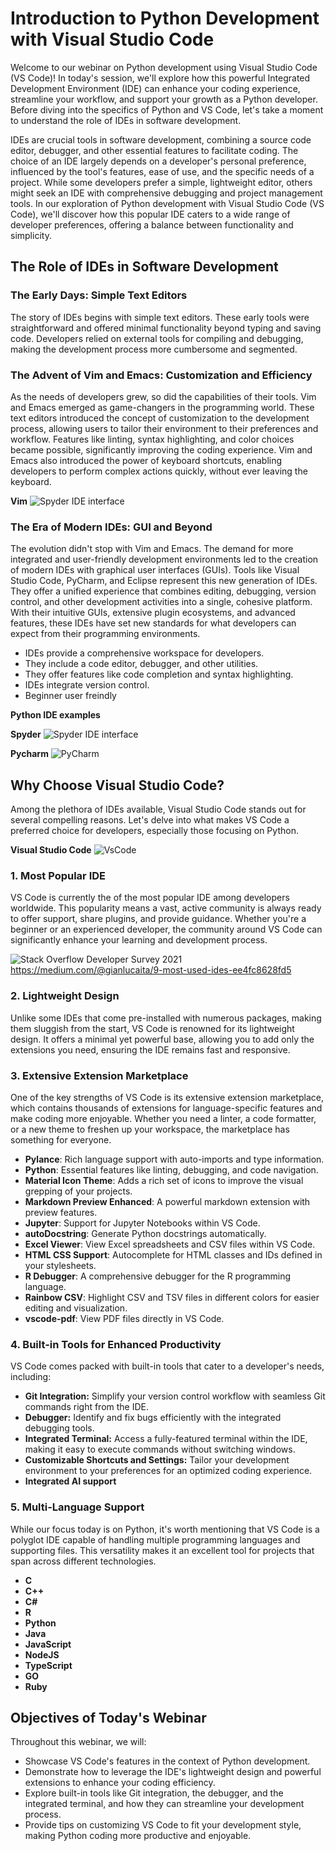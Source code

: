 # Introduction to Python Development with Visual Studio Code

Welcome to our webinar on Python development using Visual Studio Code (VS Code)! In today's session, we'll explore how this powerful Integrated Development Environment (IDE) can enhance your coding experience, streamline your workflow, and support your growth as a Python developer. Before diving into the specifics of Python and VS Code, let's take a moment to understand the role of IDEs in software development.

IDEs are crucial tools in software development, combining a source code editor, debugger, and other essential features to facilitate coding. The choice of an IDE largely depends on a developer's personal preference, influenced by the tool's features, ease of use, and the specific needs of a project. While some developers prefer a simple, lightweight editor, others might seek an IDE with comprehensive debugging and project management tools. In our exploration of Python development with Visual Studio Code (VS Code), we'll discover how this popular IDE caters to a wide range of developer preferences, offering a balance between functionality and simplicity.



## The Role of IDEs in Software Development

### The Early Days: Simple Text Editors

The story of IDEs begins with simple text editors. These early tools were straightforward and offered minimal functionality beyond typing and saving code. Developers relied on external tools for compiling and debugging, making the development process more cumbersome and segmented.

### The Advent of Vim and Emacs: Customization and Efficiency

As the needs of developers grew, so did the capabilities of their tools. Vim and Emacs emerged as game-changers in the programming world. These text editors introduced the concept of customization to the development process, allowing users to tailor their environment to their preferences and workflow. Features like linting, syntax highlighting, and color choices became possible, significantly improving the coding experience. Vim and Emacs also introduced the power of keyboard shortcuts, enabling developers to perform complex actions quickly, without ever leaving the keyboard.

**Vim**
![Spyder IDE interface](/images/Vim.PNG)


### The Era of Modern IDEs: GUI and Beyond

The evolution didn't stop with Vim and Emacs. The demand for more integrated and user-friendly development environments led to the creation of modern IDEs with graphical user interfaces (GUIs). Tools like Visual Studio Code, PyCharm, and Eclipse represent this new generation of IDEs. They offer a unified experience that combines editing, debugging, version control, and other development activities into a single, cohesive platform. With their intuitive GUIs, extensive plugin ecosystems, and advanced features, these IDEs have set new standards for what developers can expect from their programming environments.

- IDEs provide a comprehensive workspace for developers.
- They include a code editor, debugger, and other utilities.
- They offer features like code completion and syntax highlighting.
- IDEs integrate version control.
- Beginner user freindly

**Python IDE examples**

**Spyder**
![Spyder IDE interface](/images/spyder_ide.PNG)

**Pycharm**
![PyCharm](/images/pycharm_ide.PNG)




## Why Choose Visual Studio Code?

Among the plethora of IDEs available, Visual Studio Code stands out for several compelling reasons. Let's delve into what makes VS Code a preferred choice for developers, especially those focusing on Python.

**Visual Studio Code**
![VsCode](/images/vscode_ide.PNG)

### 1. Most Popular IDE

VS Code is currently the of the most popular IDE among developers worldwide. This popularity means a vast, active community is always ready to offer support, share plugins, and provide guidance. Whether you're a beginner or an experienced developer, the community around VS Code can significantly enhance your learning and development process.

![Stack Overflow Developer Survey 2021](/images/ide_popularity.PNG)
https://medium.com/@gianlucaita/9-most-used-ides-ee4fc8628fd5



### 2. Lightweight Design

Unlike some IDEs that come pre-installed with numerous packages, making them sluggish from the start, VS Code is renowned for its lightweight design. It offers a minimal yet powerful base, allowing you to add only the extensions you need, ensuring the IDE remains fast and responsive.

### 3. Extensive Extension Marketplace

One of the key strengths of VS Code is its extensive extension marketplace, which contains thousands of extensions for language-specific features and make coding more enjoyable. Whether you need a linter, a code formatter, or a new theme to freshen up your workspace, the marketplace has something for everyone.

- **Pylance**: Rich language support with auto-imports and type information.
- **Python**: Essential features like linting, debugging, and code navigation.
- **Material Icon Theme**: Adds a rich set of icons to improve the visual grepping of your projects.
- **Markdown Preview Enhanced**: A powerful markdown extension with preview features.
- **Jupyter**: Support for Jupyter Notebooks within VS Code.
- **autoDocstring**: Generate Python docstrings automatically.
- **Excel Viewer**: View Excel spreadsheets and CSV files within VS Code.
- **HTML CSS Support**: Autocomplete for HTML classes and IDs defined in your stylesheets.
- **R Debugger**: A comprehensive debugger for the R programming language.
- **Rainbow CSV**: Highlight CSV and TSV files in different colors for easier editing and visualization.
- **vscode-pdf**: View PDF files directly in VS Code.


### 4. Built-in Tools for Enhanced Productivity

VS Code comes packed with built-in tools that cater to a developer's needs, including:

- **Git Integration:** Simplify your version control workflow with seamless Git commands right from the IDE.
- **Debugger:** Identify and fix bugs efficiently with the integrated debugging tools.
- **Integrated Terminal:** Access a fully-featured terminal within the IDE, making it easy to execute commands without switching windows.
- **Customizable Shortcuts and Settings:** Tailor your development environment to your preferences for an optimized coding experience.
- **Integrated AI support** 

### 5. Multi-Language Support

While our focus today is on Python, it's worth mentioning that VS Code is a polyglot IDE capable of handling multiple programming languages and supporting files. This versatility makes it an excellent tool for projects that span across different technologies.

- **C**
- **C++**
- **C#**
- **R**
- **Python**
- **Java**
- **JavaScript**
- **NodeJS**
- **TypeScript**
- **GO**
- **Ruby**

## Objectives of Today's Webinar

Throughout this webinar, we will:

- Showcase VS Code's features in the context of Python development.
- Demonstrate how to leverage the IDE's lightweight design and powerful extensions to enhance your coding efficiency.
- Explore built-in tools like Git integration, the debugger, and the integrated terminal, and how they can streamline your development process.
- Provide tips on customizing VS Code to fit your development style, making Python coding more productive and enjoyable.
